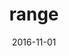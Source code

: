 ---
title: range
linktitle:
description:
qr_description:
qr_returns:
date: 2016-11-01
publishdate: 2016-11-01
lastmod: 2016-11-01
weight:
draft: false
type:
layout:
slug:
aliases: []
notes:
---